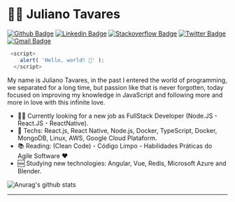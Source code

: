 # :man_technologist: Juliano Tavares

[![Github Badge](https://img.shields.io/badge/-Github-000?style=flat-square&logo=Github&logoColor=white&link=https://github.com/julianotavares)](https://github.com/julianotavares)
[![Linkedin Badge](https://img.shields.io/badge/-LinkedIn-blue?style=flat-square&logo=Linkedin&logoColor=white&link=https://www.linkedin.com/in/julianotavares/)](https://www.linkedin.com/in/julianotavares/)
[![Stackoverflow Badge](https://img.shields.io/badge/-Stackoverflow-4CA143?style=flat-square&logo=Stackoverflow&logoColor=white&link=https://pt.stackoverflow.com/users/153347/juliano-tavares)](https://pt.stackoverflow.com/users/153347/juliano-tavares)
[![Twitter Badge](https://img.shields.io/badge/-Twitter-1ca0f1?style=flat-square&labelColor=1ca0f1&logo=twitter&logoColor=white&link=https://twitter.com/JulianoTavaress)](https://twitter.com/JulianoTavaress)
[![Gmail Badge](https://img.shields.io/badge/-Gmail-c14438?style=flat-square&logo=Gmail&logoColor=white&link=mailto:juliano.tavaress@gmail.com)](mailto:juliano.tavaress@gmail.com)

```javascript
 <script>
    alert( 'Hello, world! 👋' );
  </script>
 ```

My name is Juliano Tavares, in the past I entered the world of programming, we separated for a long time, but passion like that is never forgotten, today focused on improving my knowledge in JavaScript and following more and more in love with this infinite love.

- :office_worker: Currently looking for a new job as FullStack Developer (Node.JS - React.JS - ReactNative).
- :blue_heart: Techs: React.js, React Native, Node.js, Docker, TypeScript, Docker, MongoDB, Linux, AWS, Google Cloud Plataform.
- :books: Reading: (Clean Code) - Código Limpo - Habilidades Práticas do Agile Software :heart:
- :new: Studying new technologies: Angular, Vue, Redis, Microsoft Azure and Blender.

![Anurag's github stats](https://github-readme-stats.vercel.app/api?username=julianotavares&show_icons=true&theme=dracula)

<!--
> :octocat: [](https://)
-->
---

